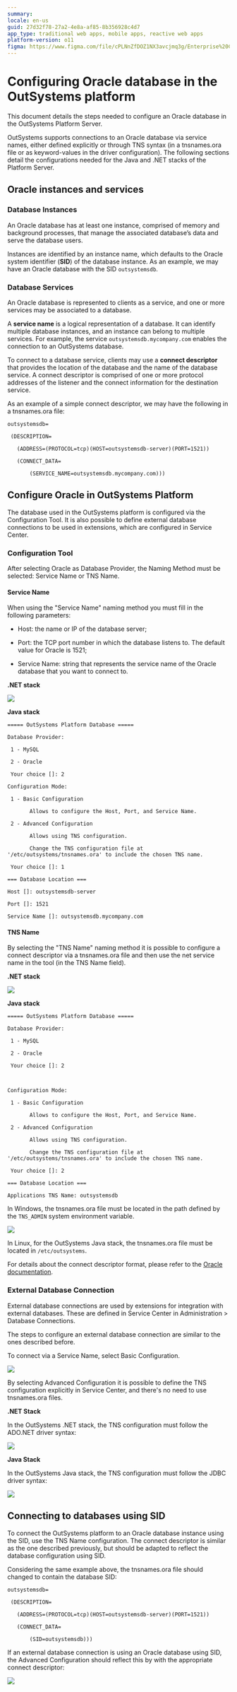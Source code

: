 ```yaml
---
summary: 
locale: en-us
guid: 27d32f78-27a2-4e8a-af85-8b356928c4d7
app_type: traditional web apps, mobile apps, reactive web apps
platform-version: o11
figma: https://www.figma.com/file/cPLNnZfDOZ1NX3avcjmq3g/Enterprise%20Customers?node-id=618:24
---
```


# Configuring Oracle database in the OutSystems platform

This document details the steps needed to configure an Oracle database in the OutSystems Platform Server.

OutSystems supports connections to an Oracle database via service names, either defined explicitly or through TNS syntax (in a tnsnames.ora file or as keyword-values in the driver configuration). The following sections detail the configurations needed for the Java and .NET stacks of the Platform Server.

## Oracle instances and services

### Database Instances

An Oracle database has at least one instance, comprised of memory and background processes, that manage the associated database’s data and serve the database users.

Instances are identified by an instance name, which defaults to the Oracle system identifier (**SID**) of the database instance. As an example, we may have an Oracle database with the SID `outsystemsdb`.

### Database Services

An Oracle database is represented to clients as a service, and one or more services may be associated to a database.

A **service name** is a logical representation of a database. It can identify multiple database instances, and an instance can belong to multiple services. For example, the service `outsystemsdb.mycompany.com` enables the connection to an OutSystems database.

To connect to a database service, clients may use a **connect descriptor** that provides the location of the database and the name of the database service. A connect descriptor is comprised of one or more protocol addresses of the listener and the connect information for the destination service.

As an example of a simple connect descriptor, we may have the following in a tnsnames.ora file:
```
outsystemsdb=

 (DESCRIPTION=

   (ADDRESS=(PROTOCOL=tcp)(HOST=outsystemsdb-server)(PORT=1521))

   (CONNECT_DATA=

       (SERVICE_NAME=outsystemsdb.mycompany.com)))
```
## Configure Oracle in OutSystems Platform

The database used in the OutSystems platform is configured via the Configuration Tool. It is also possible to define external database connections to be used in extensions, which are configured in Service Center.

### Configuration Tool

After selecting Oracle as Database Provider, the Naming Method must be selected: Service Name or TNS Name.

#### Service Name

When using the "Service Name" naming method you must fill in the following parameters:

* Host: the name or IP of the database server;

* Port: the TCP port number in which the database listens to. The default value for Oracle is 1521;

* Service Name: string that represents the service name of the Oracle database that you want to connect to.

**.NET stack**

![](images/config-oracle-database_0.png)

**Java stack**
```
===== OutSystems Platform Database =====

Database Provider:

 1 - MySQL

 2 - Oracle

 Your choice []: 2

Configuration Mode:

 1 - Basic Configuration

       Allows to configure the Host, Port, and Service Name.

 2 - Advanced Configuration

       Allows using TNS configuration.

       Change the TNS configuration file at '/etc/outsystems/tnsnames.ora' to include the chosen TNS name.

 Your choice []: 1

=== Database Location ===

Host []: outsystemsdb-server

Port []: 1521

Service Name []: outsystemsdb.mycompany.com
```

#### TNS Name

By selecting the "TNS Name" naming method it is possible to configure a connect descriptor via a tnsnames.ora file and then use the net service name in the tool (in the TNS Name field).

**.NET stack**

![](images/config-oracle-database_1.png)

**Java stack**
```
===== OutSystems Platform Database =====

Database Provider:

 1 - MySQL

 2 - Oracle

 Your choice []: 2

 

Configuration Mode:

 1 - Basic Configuration

       Allows to configure the Host, Port, and Service Name.

 2 - Advanced Configuration

       Allows using TNS configuration.

       Change the TNS configuration file at '/etc/outsystems/tnsnames.ora' to include the chosen TNS name.

 Your choice []: 2

=== Database Location ===

Applications TNS Name: outsystemsdb
```

In Windows, the tnsnames.ora file must be located in the path defined by the `TNS_ADMIN` system environment variable.

![](images/config-oracle-database_2.png)

In Linux, for the OutSystems Java stack, the tnsnames.ora file must be located in `/etc/outsystems`.

For details about the connect descriptor format, please refer to the [Oracle documentation](https://docs.oracle.com/en/database/oracle/oracle-database/12.2/netrf/local-naming-parameters-in-tnsnames-ora-file.html).

### External Database Connection

External database connections are used by extensions for integration with external databases. These are defined in Service Center in Administration > Database Connections.

The steps to configure an external database connection are similar to the ones described before.

To connect via a Service Name, select Basic Configuration.

![](images/config-oracle-database_3.png)

By selecting Advanced Configuration it is possible to define the TNS configuration explicitly in Service Center, and there's no need to use tnsnames.ora files.

**.NET Stack**

In the OutSystems .NET stack, the TNS configuration must follow the ADO.NET driver syntax:

![](images/config-oracle-database_4.png)

**Java Stack**

In the OutSystems Java stack, the TNS configuration must follow the JDBC driver syntax:

![](images/config-oracle-database_5.png)

 

## Connecting to databases using SID

To connect the OutSystems platform to an Oracle database instance using the SID, use the TNS Name configuration. The connect descriptor is similar as the one described previously, but should be adapted to reflect the database configuration using SID.

Considering the same example above, the tnsnames.ora file should changed to contain the database SID:
```
outsystemsdb=

 (DESCRIPTION=

   (ADDRESS=(PROTOCOL=tcp)(HOST=outsystemsdb-server)(PORT=1521))

   (CONNECT_DATA=

       (SID=outsystemsdb)))
```

If an external database connection is using an Oracle database using SID, the Advanced Configuration should reflect this by with the appropriate connect descriptor:

![](images/config-oracle-database_6.png)

 

